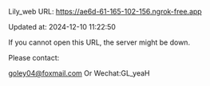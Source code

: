 Lily_web URL: https://ae6d-61-165-102-156.ngrok-free.app

Updated at: 2024-12-10 11:22:50

If you cannot open this URL, the server might be down.

Please contact: 

goley04@foxmail.com Or Wechat:GL_yeaH